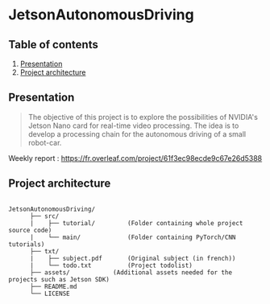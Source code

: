 # JetsonAutonomousDriving

## Table of contents

1. [Presentation](#presentation)
2. [Project architecture](#project-architecture)

## Presentation

>The objective of this project is to explore the possibilities of NVIDIA's Jetson Nano card for real-time video processing. The idea is to develop a processing chain for the autonomous driving of a small robot-car.

Weekly report : https://fr.overleaf.com/project/61f3ec98ecde9c67e26d5388

## Project architecture

<pre><code>
JetsonAutonomousDriving/
      ├── src/                   
      |    ├── tutorial/         (Folder containing whole project source code)
      |    └── main/             (Folder containing PyTorch/CNN tutorials)  
      ├── txt/                   
      |    ├── subject.pdf       (Original subject (in french))
      |    └── todo.txt          (Project todolist)
      ├── assets/ 	         (Additional assets needed for the projects such as Jetson SDK) 
      ├── README.md		          
      └── LICENSE  
</pre></code>
